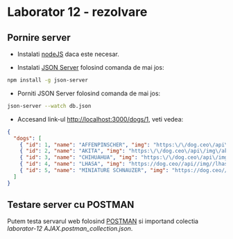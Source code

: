 
# Laborator 12 - rezolvare

## Pornire server

* Instalati [nodeJS](https://nodejs.org/en/) daca este necesar.

* Instalati [JSON Server](https://github.com/typicode/json-server) folosind comanda de mai jos:

```bash
npm install -g json-server
```

* Porniti JSON Server folosind comanda de mai jos:

```bash
json-server --watch db.json
```

* Accesand link-ul [http://localhost:3000/dogs/1](http://localhost:3000/dogs), veti vedea:

```json
{
  "dogs": [
    { "id": 1, "name": "AFFENPINSCHER", "img": "https:\/\/dog.ceo\/api\/img\/affenpinscher\/n02110627_11584.jpg" },
    { "id": 2, "name": "AKITA", "img": "https:\/\/dog.ceo\/api\/img\/akita\/Akita_Inu_dog.jpg" },
    { "id": 3, "name": "CHIHUAHUA", "img": "https:\/\/dog.ceo\/api\/img\/chihuahua\/n02085620_8578.jpg" },
    { "id": 4, "name": "LHASA", "img": "https://dog.ceo//api//img//lhasa//n02098413_3033.jpg" },
    { "id": 5, "name": "MINIATURE SCHNAUZER", "img": "https://dog.ceo//api//img//schnauzer//n02097209_920.jpg" }
  ]
}
```

## Testare server cu POSTMAN

Putem testa servarul web folosind [POSTMAN](https://www.getpostman.com/) si importand colectia *laborator-12 AJAX.postman_collection.json*.
